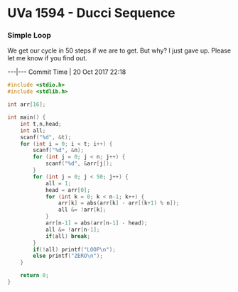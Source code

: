 # UVa 1594 - Ducci Sequence

### Simple Loop

We get our cycle in 50 steps if we are to get. But why? I just gave up. Please let me know if you find out.


---|---
Commit Time | 20 Oct 2017 22:18

```cpp
#include <stdio.h>
#include <stdlib.h>

int arr[16];

int main() {
    int t,n,head;
    int all;
    scanf("%d", &t);
    for (int i = 0; i < t; i++) {
        scanf("%d", &n);
        for (int j = 0; j < n; j++) {
            scanf("%d", &arr[j]);
        }
        for (int j = 0; j < 50; j++) {
            all = 1;
            head = arr[0];
            for (int k = 0; k < n-1; k++) {
                arr[k] = abs(arr[k] - arr[(k+1) % n]);
                all &= !arr[k];
            }
            arr[n-1] = abs(arr[n-1] - head);
            all &= !arr[n-1];
            if(all) break;
        }
        if(!all) printf("LOOP\n");
        else printf("ZERO\n");
    }

    return 0;
}
```
